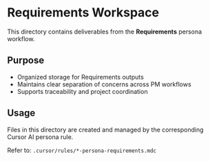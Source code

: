 # Requirements Workspace

This directory contains deliverables from the **Requirements** persona workflow.

## Purpose
- Organized storage for Requirements outputs
- Maintains clear separation of concerns across PM workflows  
- Supports traceability and project coordination

## Usage
Files in this directory are created and managed by the corresponding Cursor AI persona rule.

Refer to: `.cursor/rules/*-persona-requirements.mdc`
